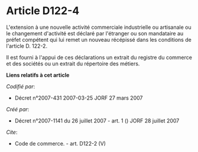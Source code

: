 # Article D122-4

L'extension à une nouvelle activité commerciale industrielle ou artisanale ou le changement d'activité est déclaré par
l'étranger ou son mandataire au préfet compétent qui lui remet un nouveau récépissé dans les conditions de l'article D.
122-2.

Il est fourni à l'appui de ces déclarations un extrait du registre du commerce et des sociétés ou un extrait du répertoire
des métiers.

**Liens relatifs à cet article**

_Codifié par_:

  - Décret n°2007-431 2007-03-25 JORF 27 mars 2007

_Créé par_:

  - Décret n°2007-1141 du 26 juillet 2007 - art. 1 () JORF 28 juillet 2007

_Cite_:

  - Code de commerce. - art. D122-2 (V)
